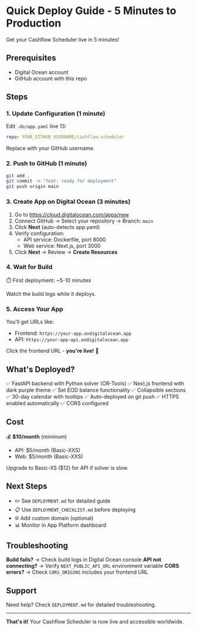 # Quick Deploy Guide - 5 Minutes to Production

Get your Cashflow Scheduler live in 5 minutes!

## Prerequisites
- Digital Ocean account
- GitHub account with this repo

## Steps

### 1. Update Configuration (1 minute)

Edit `.do/app.yaml` line 13:
```yaml
repo: YOUR_GITHUB_USERNAME/cashflow-scheduler
```
Replace with your GitHub username.

### 2. Push to GitHub (1 minute)

```bash
git add .
git commit -m "feat: ready for deployment"
git push origin main
```

### 3. Create App on Digital Ocean (3 minutes)

1. Go to https://cloud.digitalocean.com/apps/new
2. Connect GitHub → Select your repository → Branch: `main`
3. Click **Next** (auto-detects app.yaml)
4. Verify configuration:
   - API service: Dockerfile, port 8000
   - Web service: Next.js, port 3000
5. Click **Next** → Review → **Create Resources**

### 4. Wait for Build

⏱️ First deployment: ~5-10 minutes

Watch the build logs while it deploys.

### 5. Access Your App

You'll get URLs like:
- Frontend: `https://your-app.ondigitalocean.app`
- API: `https://your-app-api.ondigitalocean.app`

Click the frontend URL - **you're live!** 🎉

## What's Deployed?

✅ FastAPI backend with Python solver (OR-Tools)
✅ Next.js frontend with dark purple theme
✅ Set EOD balance functionality
✅ Collapsible sections
✅ 30-day calendar with tooltips
✅ Auto-deployed on git push
✅ HTTPS enabled automatically
✅ CORS configured

## Cost

💰 **$10/month** (minimum)
- API: $5/month (Basic-XXS)
- Web: $5/month (Basic-XXS)

Upgrade to Basic-XS ($12) for API if solver is slow.

## Next Steps

- ✏️ See `DEPLOYMENT.md` for detailed guide
- 📋 Use `DEPLOYMENT_CHECKLIST.md` before deploying
- 🌐 Add custom domain (optional)
- 📊 Monitor in App Platform dashboard

## Troubleshooting

**Build fails?** → Check build logs in Digital Ocean console
**API not connecting?** → Verify `NEXT_PUBLIC_API_URL` environment variable
**CORS errors?** → Check `CORS_ORIGINS` includes your frontend URL

## Support

Need help? Check `DEPLOYMENT.md` for detailed troubleshooting.

---

**That's it!** Your Cashflow Scheduler is now live and accessible worldwide.
